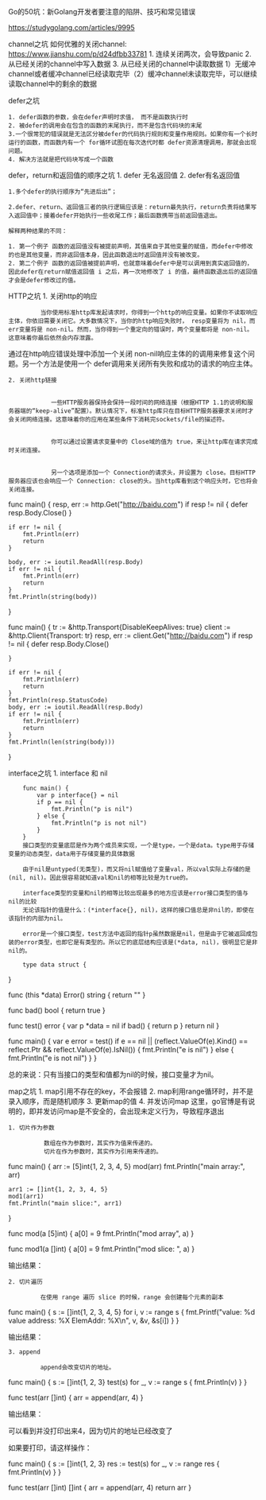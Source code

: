 Go的50坑：新Golang开发者要注意的陷阱、技巧和常见错误

https://studygolang.com/articles/9995

channel之坑
    如何优雅的关闭channel: https://www.jianshu.com/p/d24dfbb33781
    1. 连续关闭两次，会导致panic
    2.  从已经关闭的channel中写入数据
    3.  从已经关闭的channel中读取数据
    1）无缓冲channel或者缓冲channel已经读取完毕（2）缓冲channel未读取完毕，可以继续读取channel中的剩余的数据

defer之坑

    1. defer函数的参数，会在defer声明时求值， 而不是函数执行时
    2. 被defer的调用会在包含的函数的末尾执行，而不是包含代码块的末尾
    3.一个很常犯的错误就是无法区分被defer的代码执行规则和变量作用规则。如果你有一个长时运行的函数，而函数内有一个 for循环试图在每次迭代时都 defer资源清理调用，那就会出现问题。
    4. 解决方法就是把代码块写成一个函数

defer，return和返回值的顺序之坑
    1.  defer 无名返回值
    2.  defer有名返回值

    1.多个defer的执行顺序为“先进后出”；

    2.defer、return、返回值三者的执行逻辑应该是：return最先执行，return负责将结果写入返回值中；接着defer开始执行一些收尾工作；最后函数携带当前返回值退出。 

    解释两种结果的不同：

    1. 第一个例子 函数的返回值没有被提前声明，其值来自于其他变量的赋值，而defer中修改的也是其他变量，而非返回值本身，因此函数退出时返回值并没有被改变。 
    2. 第二个例子 函数的返回值被提前声明，也就意味着defer中是可以调用到真实返回值的，因此defer在return赋值返回值 i 之后，再一次地修改了 i 的值，最终函数退出后的返回值才会是defer修改过的值。

HTTP之坑
    1. 关闭http的响应

             当你使用标准http库发起请求时，你得到一个http的响应变量。如果你不读取响应主体，你依旧需要关闭它。大多数情况下，当你的http响应失败时， resp变量将为 nil，而 err变量将是 non-nil。然而，当你得到一个重定向的错误时，两个变量都将是 non-nil。这意味着你最后依然会内存泄露。

通过在http响应错误处理中添加一个关闭 non-nil响应主体的的调用来修复这个问题。另一个方法是使用一个 defer调用来关闭所有失败和成功的请求的响应主体。

    2. 关闭http链接

    
                一些HTTP服务器保持会保持一段时间的网络连接（根据HTTP 1.1的说明和服务器端的“keep-alive”配置）。默认情况下，标准http库只在目标HTTP服务器要求关闭时才会关闭网络连接。这意味着你的应用在某些条件下消耗完sockets/file的描述符。

    
                你可以通过设置请求变量中的 Close域的值为 true，来让http库在请求完成时关闭连接。

    
                另一个选项是添加一个 Connection的请求头，并设置为 close。目标HTTP服务器应该也会响应一个 Connection: close的头。当http库看到这个响应头时，它也将会关闭连接。

 func main() {
    resp, err := http.Get("http://baidu.com")
    if resp != nil {
        defer resp.Body.Close()
    }


    if err != nil {
        fmt.Println(err)
        return
    }

    body, err := ioutil.ReadAll(resp.Body)
    if err != nil {
        fmt.Println(err)
        return
    }
    fmt.Println(string(body))
}

func main() {
    tr := &http.Transport{DisableKeepAlives: true}
    client := &http.Client{Transport: tr}
    resp, err := client.Get("http://baidu.com")
    if resp != nil {
        defer resp.Body.Close()


    }

    if err != nil {
        fmt.Println(err)
        return
    }
    fmt.Println(resp.StatusCode)
    body, err := ioutil.ReadAll(resp.Body)
    if err != nil {
        fmt.Println(err)
        return
    }
    fmt.Println(len(string(body)))
}


interface之坑
    1.  interface 和 nil

        func main() {
            var p interface{} = nil
            if p == nil {
                fmt.Println("p is nil")
            } else {
                fmt.Println("p is not nil")
            }
        }
        接口类型的变量底层是作为两个成员来实现，一个是type，一个是data。type用于存储变量的动态类型，data用于存储变量的具体数据

        由于nil是untyped(无类型)，而又将nil赋值给了变量val，所以val实际上存储的是(nil, nil)。因此很容易就知道val和nil的相等比较是为true的。

        interface类型的变量和nil的相等比较出现最多的地方应该是error接口类型的值与nil的比较
        无论该指针的值是什么：(*interface{}, nil)，这样的接口值总是非nil的，即使在该指针的内部为nil。

        error是一个接口类型，test方法中返回的指针p虽然数据是nil，但是由于它被返回成包装的error类型，也即它是有类型的。所以它的底层结构应该是(*data, nil)，很明显它是非nil的。

        type data struct {
}


func (this *data) Error() string {
    return ""
}

func bad() bool {
    return true
}

func test() error {
    var p *data = nil
    if bad() {
        return p
    }
    return nil
}

func main() {
    var e error = test()
    if e == nil || (reflect.ValueOf(e).Kind() == reflect.Ptr && reflect.ValueOf(e).IsNil()) {
        fmt.Println("e is nil")
    } else {
        fmt.Println("e is not nil")
    }
}

总的来说：只有当接口的类型和值都为nil的时候，接口变量才为nil。 


 map之坑
     1. map引用不存在的key，不会报错
     2. map利用range循环时，并不是录入顺序，而是随机顺序
     3. 更新map的值
      4. 并发访问map
       这里，go官博是有说明的，即并发访问map是不安全的，会出现未定义行为，导致程序退出


    1. 切片作为参数

              数组在作为参数时，其实作为值来传递的。
              切片在作为参数时，其实作为引用来传递的。
func main() {
    arr := [5]int{1, 2, 3, 4, 5}
    mod(arr)
    fmt.Println("main array:", arr)
 
    arr1 := []int{1, 2, 3, 4, 5}
    mod1(arr1)
    fmt.Println("main slice:", arr1)
}
 
func mod(a [5]int) {
    a[0] = 9
    fmt.Println("mod array", a)
}
 
func mod1(a []int) {
    a[0] = 9
    fmt.Println("mod slice: ", a)
}

输出结果：

    2. 切片遍历

             在使用 range 遍历 slice 的时候，range 会创建每个元素的副本
func main() {
    s := []int{1, 2, 3, 4, 5}
    for i, v := range s {
        fmt.Printf("value: %d value address: %X  ElemAddr: %X\n", v, &v, &s[i])
    }
}

输出结果：


    3. append

             append会改变切片的地址。

 
func main() {
    s := []int{1, 2, 3}
    test(s)
    for _, v := range s {
        fmt.Println(v)
    }
}
 
func test(arr []int) {
    arr = append(arr, 4)
}

输出结果：

可以看到并没打印出来4，因为切片的地址已经改变了

如果要打印，请这样操作：

 
func main() {
    s := []int{1, 2, 3}
    res := test(s)
    for _, v := range res {
        fmt.Println(v)
    }
}
 
func test(arr []int) []int {
    arr = append(arr, 4)
    return arr
}

